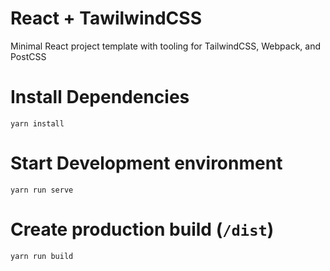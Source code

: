 # React + TawilwindCSS

Minimal React project template with tooling for TailwindCSS, Webpack, and PostCSS

# Install Dependencies

`yarn install`

# Start Development environment

`yarn run serve`

# Create production build (`/dist`)

`yarn run build`
